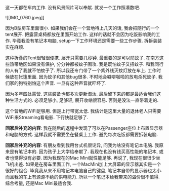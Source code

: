 这一天都在车内工作. 没有风景照片可以奉献. 就发一个工作照凑数吧.


![[IMG_0760.jpeg]]


因为B型房车里面很小. 如果我们会在一个营地待上几天的话, 我会把随行的一个tent展开. 把露营桌椅都放在里面开始工作. 这样的话就不会因为吃饭影响我的工作. 毕竟我没有笔记本电脑, setup一下工作环境还是需要一些工作步骤. 拆拆装装实在麻烦.

这种折叠的Tent很轻很便携. 展开只需要几秒钟. 最重要的是可以防蚊子. 在南方这些热带地区如果没有保护, 分分钟都被蚊子围攻. 我是既怕蚊子又招蚊子. 和我同行的人有了我就不怕蚊子了. 所以我还专门带了一个紫外线灭蚊灯放在车上. 工作时候放在帐篷里面. 因为蚊子和其他bug很多. 不时地会噼噼啪啪的放电杀死蚊子. 我们家的狗特别怕这个声音. 一旦有这种声音就吓坏了. 

因为多年四处露营. 这些装备也都多次更新淘汰. 最后留下来的都是最适合我们这种生活方式的. 必须足够小, 足够轻, 展开收缩很容易. 否则是没法一直带着走的. 

这个营地的WiFi足够用. 但是上行带宽太低. 我估计是这里大量的退休老人只需要WiFi来Streaming看电影. 下行快就足够了. 

**回家后补充的内容**: 我在随后的返程中发现了可以在Passenger座位上布置显示器和电脑的方式. 这样我就不需要坐在餐桌上工作. 避免每次吃饭都需要拆装电脑.

**回家后补充的内容**: 有朋友看到我用台式机很诧异, 问我为啥没有笔记本电脑. 我原来是有笔记本的. 因为孩子上大学给奉献了. 我现在也没有钱买高性能的笔记本, 或者也觉得没有必要. 因为我现在的Mac Mini就性能足够. 再说了, 我现在很很少坐飞机出差. 如果是在房车里面工作, 一个MacMini加上大屏幕的显示器其实是一个很好的组合. 毕竟我从来不用笔记本电脑自己的键盘, 笔记本自带的显示器也太小. 而且我的车上有源源不绝的供电能力.  所以一个笔记本给我带来的溢价很不值得. 综合考量, 还是Mac Mini最适合我.